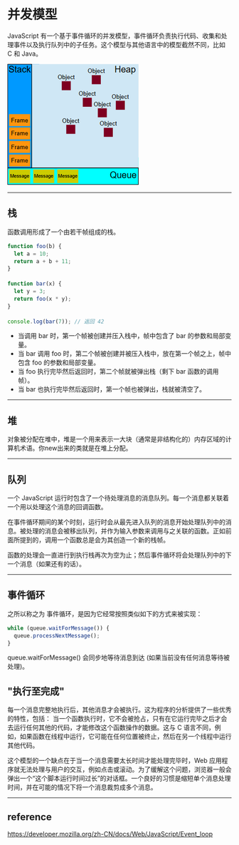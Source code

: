 # 并发模型
JavaScript 有一个基于事件循环的并发模型，事件循环负责执行代码、收集和处理事件以及执行队列中的子任务。这个模型与其他语言中的模型截然不同，比如 C 和 Java。

<img src="./pics/js_model.png" />

---

## 栈
函数调用形成了一个由若干帧组成的栈。
```js
function foo(b) {
  let a = 10;
  return a + b + 11;
}

function bar(x) {
  let y = 3;
  return foo(x * y);
}

console.log(bar(7)); // 返回 42
```
- 当调用 bar 时，第一个帧被创建并压入栈中，帧中包含了 bar 的参数和局部变量。
- 当 bar 调用 foo 时，第二个帧被创建并被压入栈中，放在第一个帧之上，帧中包含 foo 的参数和局部变量。
- 当 foo 执行完毕然后返回时，第二个帧就被弹出栈（剩下 bar 函数的调用帧）。
- 当 bar 也执行完毕然后返回时，第一个帧也被弹出，栈就被清空了。

---

## 堆
对象被分配在堆中，堆是一个用来表示一大块（通常是非结构化的）内存区域的计算机术语。你new出来的类就是在堆上分配。

---

## 队列
一个 JavaScript 运行时包含了一个待处理消息的消息队列。每一个消息都关联着一个用以处理这个消息的回调函数。

在事件循环期间的某个时刻，运行时会从最先进入队列的消息开始处理队列中的消息。被处理的消息会被移出队列，并作为输入参数来调用与之关联的函数。正如前面所提到的，调用一个函数总是会为其创造一个新的栈帧。

函数的处理会一直进行到执行栈再次为空为止；然后事件循环将会处理队列中的下一个消息（如果还有的话）。

---

## 事件循环
之所以称之为 事件循环，是因为它经常按照类似如下的方式来被实现：

```js
while (queue.waitForMessage()) {
  queue.processNextMessage();
}
```
queue.waitForMessage() 会同步地等待消息到达 (如果当前没有任何消息等待被处理)。


## "执行至完成"
每一个消息完整地执行后，其他消息才会被执行。这为程序的分析提供了一些优秀的特性，包括：
当一个函数执行时，它不会被抢占，只有在它运行完毕之后才会去运行任何其他的代码，才能修改这个函数操作的数据。这与 C 语言不同，例如，如果函数在线程中运行，它可能在任何位置被终止，然后在另一个线程中运行其他代码。

这个模型的一个缺点在于当一个消息需要太长时间才能处理完毕时，Web 应用程序就无法处理与用户的交互，例如点击或滚动。为了缓解这个问题，浏览器一般会弹出一个“这个脚本运行时间过长”的对话框。一个良好的习惯是缩短单个消息处理时间，并在可能的情况下将一个消息裁剪成多个消息。

---

## reference
https://developer.mozilla.org/zh-CN/docs/Web/JavaScript/Event_loop